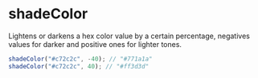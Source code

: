 # shadeColor

Lightens or darkens a hex color value by a certain percentage, negatives values for darker and positive ones for lighter tones.

```typescript
shadeColor("#c72c2c", -40); // "#771a1a"
shadeColor("#c72c2c", 40); // "#ff3d3d"
```
